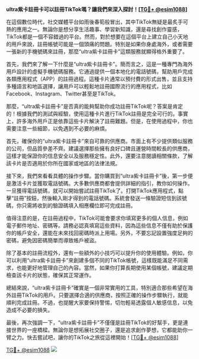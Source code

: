 **ultra紫卡註冊卡可以註冊TikTok嗎？讓我們來深入探討！[[TG💪+ @esim1088](https://t.me/s/esim1088)]**

在這個數位時代，社交媒體平台如雨後春筍般冒出，其中TikTok無疑是最炙手可熱的應用之一。無論你是想分享生活趣事、學習新知識，還是尋找創作靈感，TikTok都是一個不容錯過的平台。然而，對於想要在這個平台上建立自己小天地的用戶來說，註冊帳號可能是一個頭痛的問題。特別是如果你身處海外，或者需要一張新的手機號碼來註冊，那麼“ultra紫卡註冊卡”這類服務就顯得格外重要了。

首先，我們來了解一下什麼是“ultra紫卡註冊卡”。簡而言之，這是一種專門為海外用戶設計的虛擬手機號碼服務。它通過提供一個本地化的電話號碼，幫助用戶完成各類應用程式（APP）的註冊過程。這種卡片通常以預付費的形式出售，並且支持多種語言和地區選擇，讓用戶可以輕鬆地註冊國際流行的應用程式，比如Facebook、Instagram、Twitter甚至是TikTok。

那麼，“ultra紫卡註冊卡”是否真的能夠幫助你成功註冊TikTok呢？答案是肯定的！根據我們的測試與經驗，使用這種卡片進行TikTok註冊是完全可行的。事實上，許多海外用戶正是依靠這些卡片解決了註冊難題。但是，在使用過程中，你也需要注意一些細節，以免遇到不必要的麻煩。

首先，確保你的“ultra紫卡註冊卡”來自可靠的供應商。市面上有不少提供類似服務的公司，但品質參差不齊。建議選擇那些擁有良好口碑且運營時間較長的供應商，這樣才能保證你的信息安全以及服務穩定性。此外，還要注意閱讀相關條款，了解該卡片是否適用於你所在國家或地區的法律法規。

接下來，我們來看看具體的操作步驟。當你購買到“ultra紫卡註冊卡”後，第一步便是激活卡片並獲取電話號碼。大多數供應商都會提供詳細的指引，教你如何操作。一旦獲得電話號碼，就可以開始嘗試註冊TikTok了。打開TikTok應用程式，點擊“註冊”按鈕，然後輸入剛才得到的電話號碼。系統會發送一條驗證短信到該號碼，你只需將收到的驗證碼填入相應欄位即可完成註冊。

值得注意的是，在註冊過程中，TikTok可能會要求你填寫更多的個人信息，例如電子郵件地址、密碼等。請務必認真填寫這些資料，因為這些信息不僅有助於保護你的帳戶安全，還能在未來找回密碼時派上用場。另外，不要忘記設置強度足夠的密碼，避免因密碼簡單而導致帳戶被盜。

除了基本的註冊流程外，還有一些額外的小技巧可以提升你的使用體驗。例如，你可以利用“ultra紫卡註冊卡”來創建多個不同的TikTok帳號，這樣既能滿足不同需求，也能更好地管理自己的內容。當然，如果你打算長期使用某個帳號，建議定期檢查該卡片的狀態，確保其正常運作。

總結來說，“ultra紫卡註冊卡”確實是一個非常實用的工具，特別適合那些希望在海外註冊TikTok的用戶。只要選擇合適的供應商，按照正確的操作步驟執行，就能順利完成註冊。不過，也提醒大家要保持警惕，切勿輕易透露個人敏感信息，以免造成不必要的損失。

最後，再次強調一下，“ultra紫卡註冊卡”不僅僅是註冊TikTok的好幫手，更是連接世界的一座橋樑。無論你是想拓展社交圈子，還是追求創作夢想，它都能助你一臂之力。快去嘗試吧，讓你的TikTok之旅從這裡開始！[[TG💪+ @esim1088](https://t.me/s/esim1088)]

[TG💪+ @esim1088](https://t.me/s/esim1088) ![](https://i.postimg.cc/4NQfJmqS/Snipaste-2025-05-13-00-14-12.png)